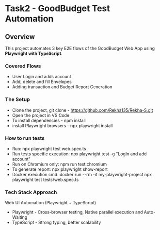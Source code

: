 # Task2 - GoodBudget Test Automation

## Overview
This project automates 3 key E2E flows of the GoodBudget Web App using **Playwright with TypeScript**.

### Covered Flows
- User Login and adds account
- Add, delete and fill Envelopes
- Adding transaction and Budget Report Generation

### The Setup

- Clone the project, git clone - https://github.com/Rekha135/Rekha-S.git
- Open the project in VS Code
- To install dependencies - npm install
- install Playwright browsers - npx playwright install

### How to run tests

- Run: npx playwright test web.spec.ts
- Run tests specific execution: npx playwright test -g "LogIn and add account"
- Run on Chromium only: npm run test:chromium
- To generate report: npx playwright show-report
- Docker execution cmd: docker run --rm -it my-playwright-project npx playwright test tests/web.spec.ts

### Tech Stack Approach

Web UI Automation (Playwright + TypeScript)
- Playwright - Cross-browser testing, Native parallel execution and Auto-Waiting
- TypeScript - Strong typing, better scalability




